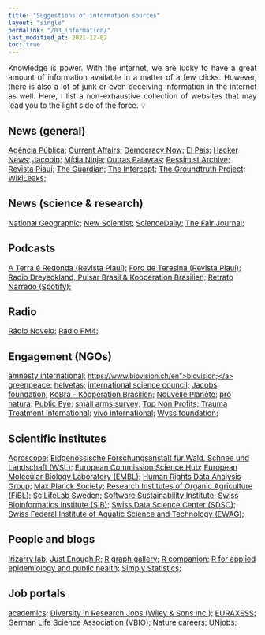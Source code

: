```yaml
---
title: "Suggestions of information sources"
layout: "single"
permalink: "/03_information/"
last_modified_at: 2021-12-02
toc: true
---
```



<p style="font-size:15px" align="justify">
Knowledge is power. With the internet, we are lucky to have a great amount of information available in a matter of a few clicks. However, there is also a lot of junk or even deceiving information in the internet as well. Here, I list a non-exhaustive collection of websites that may lead you to the light side of the force. 💡
</p>

## News (general)

<a style="font-size:15px" href="https://apublica.org/">Agência Pública;</a>
<a style="font-size:15px" href="https://www.currentaffairs.org/">Current Affairs;</a>
<a style="font-size:15px" href="https://www.democracynow.org/">Democracy Now;</a>
<a style="font-size:15px" href="https://elpais.com/">El País;</a>
<a style="font-size:15px" href="https://news.ycombinator.com/">Hacker News;</a>
<a style="font-size:15px" href="https://www.jacobinmag.com/">Jacobin;</a>
<a style="font-size:15px" href="https://midianinja.org/">Mídia Ninja;</a>
<a style="font-size:15px" href="https://outraspalavras.net/">Outras Palavras;</a>
<a style="font-size:15px" href="https://pessimistsarchive.org/about">Pessimist Archive;</a>
<a style="font-size:15px" href="https://piaui.folha.uol.com.br/">Revista Piauí;</a>
<a style="font-size:15px" href="https://www.theguardian.com/international/">The Guardian;</a>
<a style="font-size:15px" href="https://theintercept.com/">The Intercept;</a>
<a style="font-size:15px" href="https://thegroundtruthproject.org/">The Groundtruth Project;</a>
<a style="font-size:15px" href="https://wikileaks.org/">WikiLeaks;</a>

## News (science & research)

<a style="font-size:15px" href="https://www.nationalgeographic.com/science/">National Geographic;</a>
<a style="font-size:15px" href="https://www.newscientist.com/">New Scientist;</a>
<a style="font-size:15px" href="https://www.sciencedaily.com/">ScienceDaily;</a>
<a style="font-size:15px" href="https://thefairjournal.com/">The Fair Journal;</a>

## Podcasts

<a style="font-size:15px" href="https://piaui.folha.uol.com.br/radio-piaui/terra-e-redonda/">A Terra é Redonda (Revista Piauí);</a>
<a style="font-size:15px" href="https://piaui.folha.uol.com.br/radio-piaui/foro-de-teresina/">Foro de Teresina (Revista Piauí);</a>
<a style="font-size:15px" href="https://mais1cafe.org/category/pt/">Radio Dreyeckland, Pulsar Brasil & Kooperation Brasilien;</a>
<a style="font-size:15px" href="https://open.spotify.com/show/4jqpeAOzOKCLBg3Pc0eZ6j">Retrato Narrado (Spotify);</a>

## Radio

<a style="font-size:15px" href="https://www.radionovelo.com.br/">Rádio Novelo;</a>
<a style="font-size:15px" href="https://fm4.orf.at/">Radio FM4;</a>

## Engagement (NGOs)

<a style="font-size:15px" href="https://www.amnesty.org/en/">amnesty international;</a>
<a style="font-size:15px" href="biovision">https://www.biovision.ch/en">biovision;</a>
<a style="font-size:15px" href="https://www.greenpeace.org/global/">greenpeace;</a>
<a style="font-size:15px" href="https://www.helvetas.org/helvetas.de/en">helvetas;</a>
<a style="font-size:15px" href="https://council.science/">international science council;</a>
<a style="font-size:15px" href="https://jacobsfoundation.org/">Jacobs foundation;</a>
<a style="font-size:15px" href="https://www.kooperation-brasilien.org/de/">KoBra - Kooperation Brasilien;</a>
<a style="font-size:15px" href="https://www.nouvelle-planete.ch/en">Nouvelle Planète;</a>
<a style="font-size:15px" href="https://www.pronatura.ch/en">pro natura;</a>
<a style="font-size:15px" href="https://www.publiceye.ch/en/">Public Eye;</a>
<a style="font-size:15px" href="https://www.smallarmssurvey.org/">small arms survey;</a>
<a style="font-size:15px" href="https://topnonprofits.com/">Top Non Profits;</a>
<a style="font-size:15px" href="https://www.tt-intl.org/">Trauma Treatment International;</a>
<a style="font-size:15px" href="https://www.vivo.org/en/">vivo international;</a>
<a style="font-size:15px" href="https://www.wyssfoundation.org/">Wyss foundation;</a>

## Scientific institutes

<a style="font-size:15px" href="https://www.agroscope.admin.ch/agroscope/de/home.html">Agroscope;</a>
<a style="font-size:15px" href="https://www.wsl.ch/de/index.html">Eidgenössische Forschungsanstalt für Wald, Schnee und Landschaft (WSL);</a>
<a style="font-size:15px" href="https://ec.europa.eu/jrc/en">European Commission Science Hub;</a>
<a style="font-size:15px" href="https://www.embl.org/">European Molecular Biology Laboratory (EMBL);</a>
<a style="font-size:15px" href="https://hrdag.org/">Human Rights Data Analysis Group;</a>
<a style="font-size:15px" href="https://www.mpg.de/de">Max Planck Society;</a>
<a style="font-size:15px" href="https://www.fibl.org/de/">Research Institutes of Organic Agriculture (FiBL);</a>
<a style="font-size:15px" href="https://www.scilifelab.se/">SciLifeLab Sweden;</a>
<a style="font-size:15px" href="https://www.software.ac.uk/">Software Sustainability Institute;</a>
<a style="font-size:15px" href="https://www.sib.swiss/">Swiss Bioinformatics Institute (SIB);</a>
<a style="font-size:15px" href="https://datascience.ch/">Swiss Data Science Center (SDSC);</a>
<a style="font-size:15px" href="https://www.eawag.ch/en/">Swiss Federal Institute of Aquatic Science and Technology (EWAG);</a>

## People and blogs

<a style="font-size:15px" href="https://rafalab.github.io/">Irizarry lab;</a>
<a style="font-size:15px" href="https://benwhalley.github.io/just-enough-r/">Just Enough R;</a>
<a style="font-size:15px" href="https://www.r-graph-gallery.com/index.html">R graph gallery;</a>
<a style="font-size:15px" href="https://rcompanion.org/handbook/">R companion;</a>
<a style="font-size:15px" href="https://epirhandbook.com/">R for applied epidemiology and public health;</a>
<a style="font-size:15px" href="https://simplystatistics.org/">Simply Statistics;</a>

## Job portals

<a style="font-size:15px" href="https://www.academics.de/">academics;</a>
<a style="font-size:15px" href="https://www.diversityinresearch.careers/jobs/">Diversity in Research Jobs (Wiley & Sons Inc.);</a>
<a style="font-size:15px" href="https://euraxess.ec.europa.eu/jobs/search/country/switzerland-1110?page=1">EURAXESS;</a>
<a style="font-size:15px" href="https://www.vbio.de/">German Life Science Association (VBIO);</a>
<a style="font-size:15px" href="https://www.nature.com/naturecareers">Nature careers;</a>
<a style="font-size:15px" href="https://unjobs.org/">UNjobs;</a>
